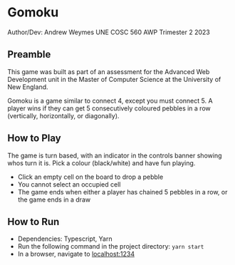 # Gomoku

Author/Dev: Andrew Weymes
UNE COSC 560 AWP Trimester 2 2023

## Preamble
This game was built as part of an assessment for the Advanced Web Development unit in the Master of Computer Science at the University of New England.

Gomoku is a game similar to connect 4, except you must connect 5. A player wins if they can get 5 consecutively coloured pebbles in a row (vertically, horizontally, or diagonally).

## How to Play
The game is turn based, with an indicator in the controls banner showing whos turn it is. Pick a colour (black/white) and have fun playing.

- Click an empty cell on the board to drop a pebble
- You cannot select an occupied cell
- The game ends when either a player has chained 5 pebbles in a row, or the game ends in a draw

## How to Run
- Dependencies: Typescript, Yarn
- Run the following command in the project directory: `yarn start`
- In a browser, navigate to [localhost:1234](http://localhost:1234)